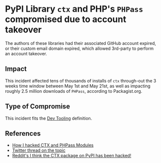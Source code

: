 <!-- cspell:ignore ctx -->
<!-- cspell:ignore phpass -->
<!-- cspell:ignore Packagist -->

# PyPI Library `ctx` and PHP's `PHPass` compromised due to account takeover

The authors of these libraries had their associated GitHub account expired, or
their custom email domain expired, which allowed 3rd-party to perform an account
takeover.

## Impact

This incident affected tens of thousands of installs of `ctx` through-out the 3
weeks time window between May 1st and May 21st, as well as impacting roughly 2.5
million downloads of `PHPass`, according to Packagist.org.

## Type of Compromise

This incident fits the [Dev Tooling](../compromise-definitions.md#dev-tooling)
definition.

## References

<!-- markdown-link-check-disable -->

- [How I hacked CTX and PHPass Modules](https://sockpuppets.medium.com/how-i-hacked-ctx-and-phpass-modules-656638c6ec5e)
- [Twitter thread on the topic](https://twitter.com/s0md3v/status/1529005758540808192)
- [Reddit's I think the CTX package on PyPI has been hacked!](https://www.reddit.com/r/Python/comments/uwhzkj/i_think_the_ctx_package_on_pypi_has_been_hacked/)
<!-- markdown-link-check-disable -->
